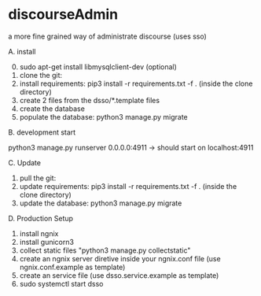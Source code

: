 # discourseAdmin
a more fine grained way of administrate discourse (uses sso)

A. install

0. sudo apt-get install libmysqlclient-dev (optional)
1. clone the git:  
2. install requirements: pip3 install -r requirements.txt -f .  (inside the clone directory)
3. create 2 files from the dsso/*.template files
4. create the database
5. populate the database: python3 manage.py migrate

B. development start

python3 manage.py runserver 0.0.0.0:4911
-> should start on localhost:4911 


C. Update
1. pull the git:  
2. update requirements: pip3 install -r requirements.txt -f .  (inside the clone directory)
4. update the database: python3 manage.py migrate


D. Production Setup
1. install ngnix
2. install gunicorn3
3. collect static files "python3 manage.py collectstatic"
4. create an ngnix server diretive inside your ngnix.conf file (use ngnix.conf.example as template)
5. create an service file (use dsso.service.example as template)
6. sudo systemctl start dsso
